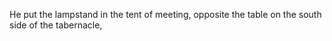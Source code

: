 He put the lampstand in the tent of meeting, opposite the table on the south side of the tabernacle,
